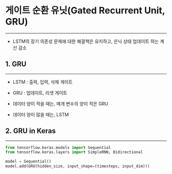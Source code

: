 # 게이트 순환 유닛(Gated Recurrent Unit, GRU)

<hr>

- LSTM의 장기 의존성 문제에 대한 해결책은 유지하고, 은닉 상태 업데이트 하는 계산 감소



## 1. GRU

<hr>

- LSTM : 출력, 입력, 삭제 게이트
- GRU : 업데이트, 리셋 게이트

- 데이터 양이 적을 때는, 매개 변수의 양이 적은 GRU
- 데이터 양이 많을 때는, LSTM



## 2. GRU in Keras

<hr>

```python
from tensorflow.keras.models import Sequential
from tensorflow.keras.layers import SimpleRNN, Bidirectional

model = Sequential()
model.add(GRU(hidden_size, input_shape=(timesteps, input_dim)))
```

